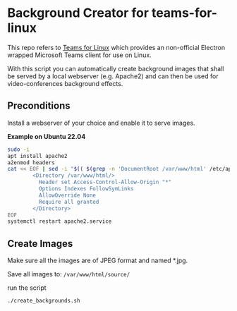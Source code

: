 # Background Creator for teams-for-linux

This repo refers to [Teams for Linux](https://github.com/IsmaelMartinez/teams-for-linux) 
which provides an non-official Electron wrapped Microsoft Teams client for use on Linux.

With this script you can automatically create background images that shall be served by 
a local webserver (e.g. Apache2) and can then be used for video-conferences background
effects.

## Preconditions

Install a webserver of your choice and enable it to serve images.

**Example on Ubuntu 22.04**
```bash
sudo -i
apt install apache2
a2enmod headers
cat << EOF | sed -i "$(( $(grep -n 'DocumentRoot /var/www/html' /etc/apache2/sites-enabled/000-default.conf | cut -d: -f1) + 1 ))r /dev/stdin" /etc/apache2/sites-enabled/000-default.conf
        <Directory /var/www/html/>
          Header set Access-Control-Allow-Origin "*"
          Options Indexes FollowSymLinks
          AllowOverride None
          Require all granted
        </Directory>
EOF
systemctl restart apache2.service
```

## Create Images

Make sure all the images are of JPEG format and named \*.jpg.

Save all images to: `/var/www/html/source/`

run the script 
```bash
./create_backgrounds.sh
```


